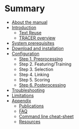 # Summary

* [About the manual](preamble.md)
* [Introduction](README.md)
  * [Text Reuse](text-reuse.md)
  * [TRACER overview](tracer-overview.md)
* [System prerequisites](system-prerequisites.md)
* [Download and installation](download-and-installation.md)
* [Configuration](configuration.md)
  * [Step 1. Preprocessing](configuration/step-1-preprocessing.md)
  * Step 2. Featuring/Training
  * Step 3. Selection
  * Step 4. Linking
  * Step 5. Scoring
  * [Step 6. Postprocessing](configuration/step-6-postprocessing.md)
* [Troubleshooting](troubleshooting.md)
* [Limitations](limitations.md)
* [Appendix](appendix.md)
  * [Publications](external-reports.md)
  * [FAQ](faq.md)
  * [Command line cheat-sheet](command-line.md)
  * [Resources](resources.md)

